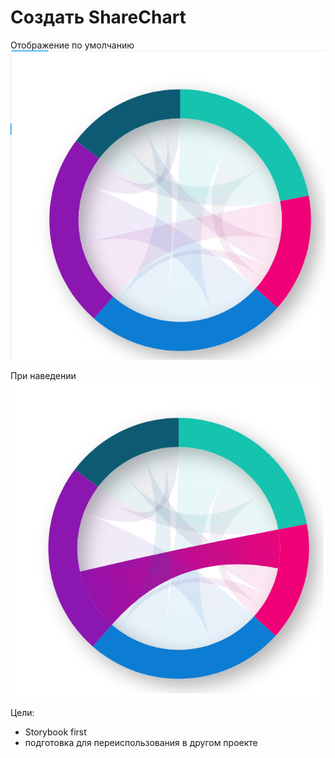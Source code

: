 # Создать ShareChart

Отображение по умолчанию
![Отображение по умолчанию](./ShareChartExample.png)

При наведении
![Отображение при наведении](./ShareChartHoverExample.png)

Цели:

- Storybook first
- подготовка для переиспользования в другом проекте
